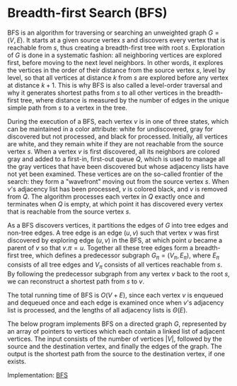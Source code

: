 # Breadth-first Search (BFS)

BFS is an algorithm for traversing or searching an unweighted graph $G = (V, E)$. It starts at a given source vertex $s$ and discovers every vertex that is reachable from $s$, thus creating a breadth-first tree with root $s$. Exploration of $G$ is done in a systematic fashion: all neighboring vertices are explored first, before moving to the next level neighbors. In other words, it explores the vertices in the order of their distance from the source vertex $s$, level by level, so that all vertices at distance $k$ from $s$ are explored before any vertex at distance $k + 1$. This is why BFS is also called a level-order traversal and why it generates shortest paths from $s$ to all other vertices in the breadth-first tree, where distance is measured by the number of edges in the unique simple path from $s$ to a vertex in the tree.

During the execution of a BFS, each vertex $v$ is in one of three states, which can be maintained in a color attribute: white for undiscovered, gray for discovered but not processed, and black for processed. Initially, all vertices are white, and they remain white if they are not reachable from the source vertex $s$. When a vertex $v$ is first discovered, all its neighbors are colored gray and added to a first-in, first-out queue $Q$, which is used to manage all the gray vertices that have been discovered but whose adjacency lists have not yet been examined. These vertices are on the so-called frontier of the search: they form a "wavefront" moving out from the source vertex $s$. When $v$'s adjacency list has been processed, $v$ is colored black, and $v$ is removed from $Q$. The algorithm processes each vertex in $Q$ exactly once and terminates when $Q$ is empty, at which point it has discovered every vertex that is reachable from the source vertex $s$.

As a BFS discovers vertices, it partitions the edges of $G$ into tree edges and non-tree edges. A tree edge is an edge $(u, v)$ such that vertex $v$ was first discovered by exploring edge $(u, v)$ in the BFS, at which point $u$ became a parent of $v$ so that $v.\pi = u$. Together all these tree edges form a breadth-first tree, which defines a predecessor subgraph $G_\pi = (V_\pi, E_\pi)$, where $E_\pi$ consists of all tree edges and $V_\pi$ consists of all vertices reachable from $s$. By following the predecessor subgraph from any vertex $v$ back to the root $s$, we can reconstruct a shortest path from $s$ to $v$.

The total running time of BFS is $O(V + E)$, since each vertex $v$ is enqueued and dequeued once and each edge is examined once when $v$'s adjacency list is processed, and the lengths of all adjacency lists is $\Theta(E)$.

The below program implements BFS on a directed graph $G$, represented by an array of pointers to vertices which each contain a linked list of adjacent vertices. The input consists of the number of vertices $|V|$, followed by the source and the destination vertex, and finally the edges of the graph. The output is the shortest path from the source to the destination vertex, if one exists.

Implementation: [BFS](https://github.com/pl3onasm/AADS/blob/main/algorithms/graphs/bfs/bfs.c)

